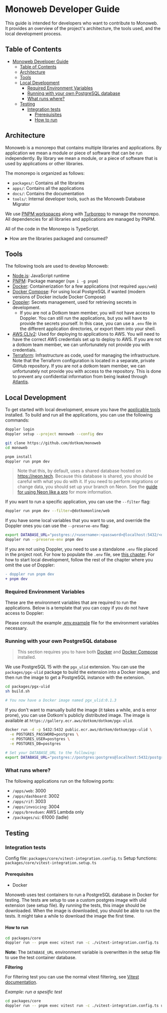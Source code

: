 # Monoweb Developer Guide

This guide is intended for developers who want to contribute to Monoweb. It provides an overview of the project's
architecture, the tools used, and the local development process.

## Table of Contents

- [Monoweb Developer Guide](#monoweb-developer-guide)
  - [Table of Contents](#table-of-contents)
  - [Architecture](#architecture)
  - [Tools](#tools)
  - [Local Development](#local-development)
    - [Required Environment Variables](#required-environment-variables)
    - [Running with your own PostgreSQL database](#running-with-your-own-postgresql-database)
    - [What runs where?](#what-runs-where)
  - [Testing](#testing)
    - [Integration tests](#integration-tests)
      - [Prerequisites](#prerequisites)
      - [How to run](#how-to-run)

## Architecture

Monoweb is a monorepo that contains multiple libraries and applications. By application we mean a module or piece of
software that can be run independently. By library we mean a module, or a piece of software that is used by applications
or other libraries.

The monorepo is organized as follows:

- `packages/`: Contains all the libraries
- `apps/`: Contains all the applications
- `docs/`: Contains the documentation
- `tools/`: Internal developer tools, such as the Monoweb Database Migrator

We use [PNPM workspaces](https://pnpm.io/workspaces) along with [Turborepo](https://turbo.build/repo/docs) to manage the
monorepo. All dependencies for all libraries and applications are managed by PNPM.

All of the code in the Monorepo is TypeScript.

<details>
<summary>How are the libraries packaged and consumed?</summary>

You might wonder how we build the libraries so that the applications can consume them. The answer is that we don't. We
export the libraries as TypeScript source code, and consume them as TypeScript source code. In the default TypeScript
compiler, this would pose a problem, since the compiler does not want to enter `node_modules` directories.

However, since we use the Next.js Compiler for the web applications, and TSup for the other applications, we can tell
the Next.js Compiler or TSup compiler to bundle the libraries as part of the build process.

In Next.js, this is done by adding `transpilePackages` in the `next.config.mjs` files. In Tsup builds, we simply tell it
to bundle everything into a single file.

Examples of both can be found in the different applications in the `apps/` directory. For example, `apps/web` uses
Next.js, and `apps/brevduen` uses TSup.
</details>

## Tools

The following tools are used to develop Monoweb:

- [Node.js](https://nodejs.org/): JavaScript runtime
- [PNPM](https://pnpm.io/): Package manager (`npm i -g pnpm`)
- [Docker](https://www.docker.com/): Containerization for a few applications (not required `apps/web`)
- [Docker Compose](https://docs.docker.com/compose/): For using local PostgreSQL if wanted (modern versions of Docker
  include Docker Compose)
- [Doppler](https://doppler.com/): Secrets management, used for retrieving secrets in development.
    - If you are not a Dotkom team member, you will not have access to Doppler. You can still run the applications, but
      you will have to provide the secrets yourself. In this case, you can use a `.env` file in the different
      application directories, or export them into your shell.
- [AWS CLIv2](https://aws.amazon.com/cli/): Used for deploying to applications to AWS. You will need to have the correct
  AWS credentials set up to deploy to AWS. If you are not a dotkom team member, we can unfortunately not provide you
  with credentials.
- [Terraform](https://www.terraform.io/): Infrastructure as code, used for managing the infrastructure. Note that the
  Terraform configuration is located in a separate, private GitHub repository. If you are not a dotkom team member, we
  can unfortunately not provide you with access to the repository. This is done to prevent any confidential information
  from being leaked through [Atlantis](https://www.runatlantis.io/).

## Local Development

To get started with local development, ensure you have the [applicable tools](#tools) installed. To build and run all the
applications, you can use the following commands:

```bash
doppler login
doppler setup --project monoweb --config dev

git clone https://github.com/dotkom/monoweb
cd monoweb

pnpm install
doppler run pnpm dev
```

> Note that this, by default, uses a shared database hosted on https://neon.tech. Because this database is shared, you
> should be careful with what you do with it. If you need to perform migrations or change data, you should set up your
> branch on Neon. See the [guide for using Neon like a pro](./using-neon-like-a-pro.md) for more information.

If you want to run a specific application, you can use the `--filter` flag:

```bash
doppler run pnpm dev --filter=@dotkomonline/web
```

If you have some local variables that you want to use, and override the Doppler ones you can use the `--preserve-env`
flag:

```bash
export DATABASE_URL="postgres://<username>:<password>@localhost:5432/<db_name>"
doppler run --preserve-env pnpm dev
```

If you are not using Doppler, you need to use a standalone `.env` file placed in the project root. For how to populate the `.env` file, see [this chapter](#required-environment-variables). For how to start local development, follow the rest of the chapter where you omit the use of Doppler:

```diff
- doppler run pnpm dev
+ pnpm dev
```

### Required Environment Variables

These are the environment variables that are required to run the applications. Below is a template that you can copy if
you do not have access to Doppler:

Please consult the example [.env.example](.env.example) file for the environment variables necessary.

### Running with your own PostgreSQL database

> This section requires you to have both [Docker](#tools) and [Docker Compose](#tools) installed.

We use PostgreSQL 15 with the `pgx_ulid` extension. You can use the `packages/pgx-ulid` package to build the extension
into a Docker image, and then run the image to get a PostgreSQL instance with the extension.

```bash
cd packages/pgx-ulid
sh build.sh

# You now have a Docker image named pgx_ulid:0.1.3
```

If you don't want to manually build the image (it takes a while, and is error prone), you can use Dotkom's publicly
distributed image. The image is available at `https://gallery.ecr.aws/dotkom/dotkom/pgx-ulid`.

```bash
docker run -d -p 5432:5432 public.ecr.aws/dotkom/dotkom/pgx-ulid \
  -e POSTGRES_PASSWORD=postgres \
  -e POSTGRES_USER=postgres \
  -e POSTGRES_DB=postgres
  
# Set your DATABASE_URL to the following:
export DATABASE_URL="postgres://postgres:postgres@localhost:5432/postgres"
```

### What runs where?

The following applications run on the following ports:

- `/apps/web`: 3000
- `/apps/dashboard`: 3002
- `/apps/rif`: 3003
- `/apps/invoicing`: 3004
- `/apps/brevduen`: AWS Lambda only
- `/packages/ui`: 61000 (ladle)

## Testing

### Integration tests

Config file: `packages/core/vitest-integration.config.ts`
Setup functions: `packages/core/vitest-integration.setup.ts`

#### Prerequisites

- Docker

Monoweb uses test containers to run a PostgreSQL database in Docker for testing. The tests are setup to use a custom postgres image with ulid extension (see setup file). By running the tests, this image should be downloaded. When the image is downloaded, you should be able to run the tests. It might take a while to download the image the first time.

#### How to run

```bash
cd packages/core
doppler run -- pnpm exec vitest run -c ./vitest-integration.config.ts
```

**Note:** The `DATABASE_URL` environment variable is overwritten in the setup file to use the test container database.

**Filtering**

For filtering test you can use the normal vitest filtering, see [Vitest documentation](https://vitest.dev/guide/filtering).

*Example: run a spesific test*

```bash
cd packages/core
doppler run -- pnpm exec vitest run -c ./vitest-integration.config.ts user -t "can update users given their id"
```
